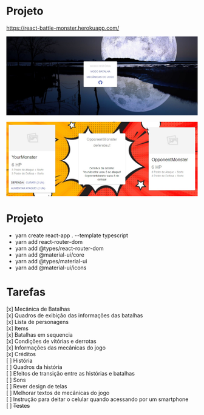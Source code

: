 # Projeto

https://react-battle-monster.herokuapp.com/

![Landing](docs/img/landing.jpg)

![Battle](docs/img/battle.jpg)

# Projeto

- yarn create react-app . --template typescript
- yarn add react-router-dom
- yarn add @types/react-router-dom
- yarn add @material-ui/core
- yarn add @types/material-ui
- yarn add @material-ui/icons

# Tarefas

[x] Mecânica de Batalhas <br/>
[x] Quadros de exibição das informações das batalhas <br/> 
[x] Lista de personagens <br/>
[x] Items <br/>
[x] Batalhas em sequencia <br/>
[x] Condições de vitórias e derrotas <br/>
[x] Informações das mecânicas do jogo <br/>
[x] Créditos <br/>
[ ] História <br/>
[ ] Quadros da história <br/>
[ ] Efeitos de transição entre as histórias e batalhas <br/>
[ ] Sons <br/>
[ ] Rever design de telas <br/>
[ ] Melhorar textos de mecânicas do jogo <br/>
[ ] Instrução para deitar o celular quando acessando por um smartphone<br/>
[ ] <s>Testes</s> <br/>